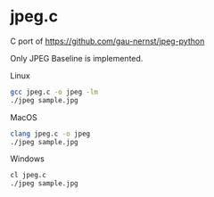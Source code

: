 # jpeg.c

C port of https://github.com/gau-nernst/jpeg-python

Only JPEG Baseline is implemented.

Linux

```bash
gcc jpeg.c -o jpeg -lm
./jpeg sample.jpg
```

MacOS

```bash
clang jpeg.c -o jpeg
./jpeg sample.jpg
```

Windows

```bash
cl jpeg.c
./jpeg sample.jpg
```
